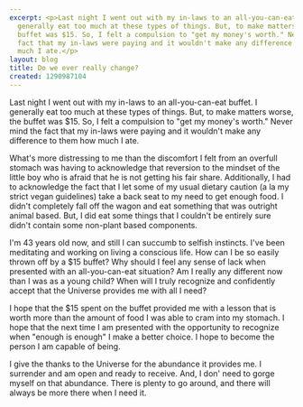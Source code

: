 ```yaml
---
excerpt: <p>Last night I went out with my in-laws to an all-you-can-eat buffet. I
  generally eat too much at these types of things. But, to make matters worse, the
  buffet was $15. So, I felt a compulsion to "get my money's worth." Never mind the
  fact that my in-laws were paying and it wouldn't make any difference to them how
  much I ate.</p>
layout: blog
title: Do we ever really change?
created: 1290987104
---
```

<p>Last night I went out with my in-laws to an all-you-can-eat buffet. I generally eat too much at these types of things. But, to make matters worse, the buffet was $15. So, I felt a compulsion to "get my money's worth." Never mind the fact that my in-laws were paying and it wouldn't make any difference to them how much I ate.</p>
<p>What's more distressing to me than the discomfort I felt from an overfull stomach was having to acknowledge that reversion to the mindset of the little boy who is afraid that he is not getting his fair share. Additionally, I had to acknowledge the fact that I let some of my usual dietary caution (a la my strict vegan guidelines) take a back seat to my need to get enough food. I didn't completely fall off the wagon and eat something that was outright animal based. But, I did eat some things that I couldn't be entirely sure didn't contain some non-plant based components.</p>
<p>I'm 43 years old now, and still I can succumb to selfish instincts. I've been meditating and working on living a conscious life. How can I be so easily thrown off by a $15 buffet? Why should I feel any sense of lack when presented with an all-you-can-eat situation? Am I really any different now than I was as a young child? When will I truly recognize and confidently accept that the Universe provides me with all I need?</p>
<p>I hope that the $15 spent on the buffet provided me with a lesson that is worth more than the amount of food I was able to cram into my stomach. I hope that the next time I am presented with the opportunity to recognize when "enough is enough" I make a better choice. I hope to become the person I am capable of being.</p>
<p>I give the thanks to the Universe for the abundance it provides me. I surrender and am open and ready to receive. And, I don' need to gorge myself on that abundance. There is plenty to go around, and there will always be more there when I need it.</p>
